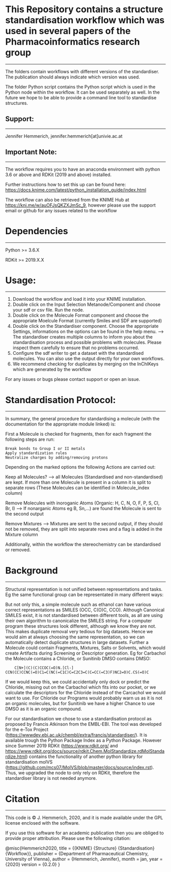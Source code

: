 # This Repository contains a structure standardisation workflow which was used in several papers of the Pharmacoinformatics research group
---------------------------------------------------------------------------------------------------------------------------------------------

The folders contain workflows with different versions of the standardiser. The publication should always indicate which version was used. 

The folder Python script contains the Python script which is used in the Python node within the workflow. It can be used separately as well. In the future we hope to be able to provide a command line tool to standardise structures.

## Support:
---------------
Jennifer Hemmerich, jennifer.hemmerich[at]univie.ac.at

## Important Note:
----------------------

The workflow requires you to have an anaconda environment with python 3.6 or above and RDKit (2019 and above) installed.    

Further instructions how to set this up can be found here:
https://docs.knime.com/latest/python_installation_guide/index.html

The workflow can also be retrieved from the KNIME Hub at https://kni.me/w/auOFJsQKZXJmSc_9, however please use the support email or github for any issues related to the workflow

# Dependencies
--------------
Python >= 3.6.X

RDKit >= 2019.X.X

# Usage:
------------------- 

1. Download the workflow and load it into your KNIME installation. 
2. Double click on the Input Selection Metanode/Component and choose your sdf or csv file. Run the node.
3. Double click on the Molecule Format component and choose the appropriate Moelcule Format (currently Smiles and SDF are supported)
4. Double click on the Standardiser component. Choose the appropriate Settings, informations on the options can be found in the help menu.
    --> The standardiser creates multiple columns to inform you about the standardisation process and possible problems with molecules. Please inspect them carefully to ensure that no problems occurred.
5. Configure the sdf writer to get a dataset with the standardised molecules. You can also use the output directly for your own workflows. 
6. We recommend checking for duplicates by merging on the InChIKeys which are generated by the workflow

For any issues or bugs please contact support or open an issue.

# Standardisation Protocol:
-------------------

In summary, the general procedure for standardising a molecule (with the documentation for the appropriate module linked) is:

First a Molecule is checked for fragments, then for each fragment the following steps are run:

    Break bonds to Group I or II metals
    Apply standardization rules
    Neutralize charges by adding/removing protons

Depending on the marked options the following Actions are carried out:

Keep all Molecules? --> all Molecules (Standardised and non-standardised) are kept. If more than one Molecule is present in a column it is split to separate rows (These Molecules can be identified in Molecule_index column) 

Remove Molecules with inoroganic Atoms (Organic: H, C, N, O, F, P, S, Cl, Br, I) --> If nonarganic Atoms eg B, Sn,...) are found the Molecule is sent to the second output

Remove Mixtures --> Mixtures are sent to the second output, if they should not be removed, they are split into separate rows and a flag is added in the Mixture column

Additionally, within the workflow the stereochemistry can be standardised or removed.



# Background
----------------

Structural representation is not unified between representations and tasks. Eg the same functional group can be representated in many different ways:

But not only this, a simple molecule such as ethanol can have various correct representations as SMILES (OCC, C(O)C, CCO). Although Canonical SMILES exist, it is not standardised between different tools, as all are using their own algorithm to canonicalize the SMILES string. For a computer program these structures look different, although we know they are not. This makes duplicate removal very tedious for big datasets. Hence we would aim at always choosing the same representation, so we can automatically detect duplicate structures in large datasets. Further a Molecule could contain Fragments, Mixtures, Salts or Solvents, which would create Artifacts during Screening or Descriptor generation. Eg for Carbachol the Molecule contains a Chloride, or Sunitinib DMSO contains DMSO:

        C[N+](C)(C)CCOC(=O)N.[Cl-]                             CCN(CC)CCNC(=O)C1=C(NC(=C1C)C=C2C3=C(C=CC(=C3)F)NC2=O)C.CS(=O)C


If we would keep this, we could accidentally only dock or predict the Chloride, missing out on the Carbachol which fits into our pocket, or we calculate the descriptors for the Chloride instead of the Carcachol we would want to use. For Chloride our Programs would probably warn us as it is not an organic molecules, but for Sunitinib we have a higher Chance to use DMSO as it is an organic compound.

For our standardisation we chose to use a standardisation protocol as proposed by Francis Atkinson from the EMBL-EBI. The tool was developed for the e-Tox Project (https://wwwdev.ebi.ac.uk/chembl/extra/francis/standardiser/). It is available trough the Python Package Index as a Python Package. However since Summer 2019 RDKit (https://www.rdkit.org/ and https://www.rdkit.org/docs/source/rdkit.Chem.MolStandardize.rdMolStandardize.html) contains the functionality of another python library for standardisation molVS (https://github.com/mcs07/MolVS/blob/master/docs/source/index.rst). Thus, we upgraded the node to only rely on RDKit, therefore the standardiser library is not needed anymore.

# Citation
----------------------------

This code is © J. Hemmerich, 2020, and it is made available under the GPL license enclosed with the software.

If you use this software for an academic publication then you are obliged to provide proper attribution. Please use the following citation:

@misc{Hemmerich2020,
	title = {{KNIME} {Structure} {Standardisation} {Workflow}},
	publisher = {Department of Pharmaceutical Chemistry, University of Vienna},
	author = {Hemmerich, Jennifer},
	month = jan,
	year = {2020}
	version = {0.2.0}
}






